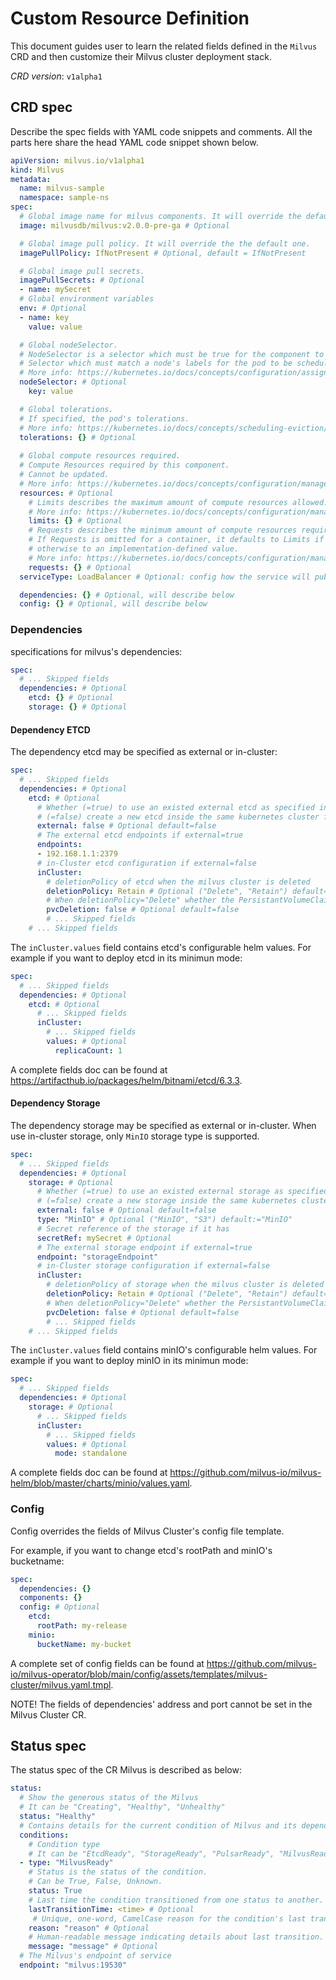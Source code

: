 # Custom Resource Definition
This document guides user to learn the related fields defined in the `Milvus` CRD and then customize their Milvus cluster deployment stack.

*CRD version*: `v1alpha1`

## CRD spec
Describe the spec fields with YAML code snippets and comments. All the parts here share the head YAML code snippet shown below.

``` yaml
apiVersion: milvus.io/v1alpha1
kind: Milvus
metadata:
  name: milvus-sample
  namespace: sample-ns
spec:
  # Global image name for milvus components. It will override the default one. Default is determined by operator version
  image: milvusdb/milvus:v2.0.0-pre-ga # Optional

  # Global image pull policy. It will override the the default one.
  imagePullPolicy: IfNotPresent # Optional, default = IfNotPresent

  # Global image pull secrets.
  imagePullSecrets: # Optional
  - name: mySecret
  # Global environment variables
  env: # Optional
  - name: key
    value: value

  # Global nodeSelector.
  # NodeSelector is a selector which must be true for the component to fit on a node.
  # Selector which must match a node's labels for the pod to be scheduled on that node.
  # More info: https://kubernetes.io/docs/concepts/configuration/assign-pod-node/
  nodeSelector: # Optional
    key: value

  # Global tolerations.
  # If specified, the pod's tolerations.
  # More info: https://kubernetes.io/docs/concepts/scheduling-eviction/taint-and-toleration/
  tolerations: {} # Optional
  
  # Global compute resources required.
  # Compute Resources required by this component.
  # Cannot be updated.
  # More info: https://kubernetes.io/docs/concepts/configuration/manage-compute-resources-container/
  resources: # Optional
    # Limits describes the maximum amount of compute resources allowed.
    # More info: https://kubernetes.io/docs/concepts/configuration/manage-compute-resources-container/
    limits: {} # Optional
    # Requests describes the minimum amount of compute resources required.
    # If Requests is omitted for a container, it defaults to Limits if that is explicitly specified,
    # otherwise to an implementation-defined value.
    # More info: https://kubernetes.io/docs/concepts/configuration/manage-compute-resources-container/
    requests: {} # Optional
  serviceType: LoadBalancer # Optional: config how the service will publish, default as ClusterIP, see https://kubernetes.io/docs/concepts/services-networking/service/#publishing-services-service-types

  dependencies: {} # Optional, will describe below
  config: {} # Optional, will describe below
```

### Dependencies
specifications for milvus's dependencies:
``` yaml
spec:
  # ... Skipped fields
  dependencies: # Optional
    etcd: {} # Optional
    storage: {} # Optional
```

#### Dependency ETCD
The dependency etcd may be specified as external or in-cluster:
``` yaml
spec:
  # ... Skipped fields
  dependencies: # Optional
    etcd: # Optional
      # Whether (=true) to use an existed external etcd as specified in the field endpoints or 
      # (=false) create a new etcd inside the same kubernetes cluster for milvus.
      external: false # Optional default=false
      # The external etcd endpoints if external=true
      endpoints:
      - 192.168.1.1:2379
      # in-Cluster etcd configuration if external=false
      inCluster: 
        # deletionPolicy of etcd when the milvus cluster is deleted
        deletionPolicy: Retain # Optional ("Delete", "Retain") default="Retain"
        # When deletionPolicy="Delete" whether the PersistantVolumeClaim shoud be deleted when the etcd is deleted
        pvcDeletion: false # Optional default=false
        # ... Skipped fields
    # ... Skipped fields
```

The `inCluster.values` field contains etcd's configurable helm values. For example if you want to deploy etcd in its minimun mode:

``` yaml
spec:
  # ... Skipped fields
  dependencies: # Optional
    etcd: # Optional
      # ... Skipped fields
      inCluster:
        # ... Skipped fields
        values: # Optional
          replicaCount: 1
```

A complete fields doc can be found at https://artifacthub.io/packages/helm/bitnami/etcd/6.3.3.


#### Dependency Storage
The dependency storage may be specified as external or in-cluster. When use in-cluster storage, only `MinIO` storage type is supported.
``` yaml
spec:
  # ... Skipped fields
  dependencies: # Optional
    storage: # Optional
      # Whether (=true) to use an existed external storage as specified in the field endpoints or 
      # (=false) create a new storage inside the same kubernetes cluster for milvus.
      external: false # Optional default=false
      type: "MinIO" # Optional ("MinIO", "S3") default:="MinIO"
      # Secret reference of the storage if it has
      secretRef: mySecret # Optional
      # The external storage endpoint if external=true
      endpoint: "storageEndpoint"
      # in-Cluster storage configuration if external=false
      inCluster: 
        # deletionPolicy of storage when the milvus cluster is deleted
        deletionPolicy: Retain # Optional ("Delete", "Retain") default="Retain"
        # When deletionPolicy="Delete" whether the PersistantVolumeClaim shoud be deleted when the storage is deleted
        pvcDeletion: false # Optional default=false
        # ... Skipped fields
    # ... Skipped fields
```

The `inCluster.values` field contains minIO's configurable helm values. For example if you want to deploy minIO in its minimun mode:

``` yaml
spec:
  # ... Skipped fields
  dependencies: # Optional
    storage: # Optional
      # ... Skipped fields
      inCluster:
        # ... Skipped fields
        values: # Optional
          mode: standalone
```

A complete fields doc can be found at https://github.com/milvus-io/milvus-helm/blob/master/charts/minio/values.yaml.


### Config
Config overrides the fields of Milvus Cluster's config file template. 

For example, if you want to change etcd's rootPath and minIO's bucketname:

``` yaml
spec:
  dependencies: {}
  components: {}
  config: # Optional
    etcd:
      rootPath: my-release
    minio:
      bucketName: my-bucket
```

A complete set of config fields can be found at https://github.com/milvus-io/milvus-operator/blob/main/config/assets/templates/milvus-cluster/milvus.yaml.tmpl. 

NOTE! The fields of dependencies' address and port cannot be set in the Milvus Cluster CR.

## Status spec
The status spec of the CR Milvus is described as below:
``` yaml
status:
  # Show the generous status of the Milvus
  # It can be "Creating", "Healthy", "Unhealthy"
  status: "Healthy"
  # Contains details for the current condition of Milvus and its dependency
  conditions: 
    # Condition type
    # It can be "EtcdReady", "StorageReady", "PulsarReady", "MilvusReady"
  - type: "MilvusReady" 
    # Status is the status of the condition.
    # Can be True, False, Unknown.
    status: True
    # Last time the condition transitioned from one status to another.
    lastTransitionTime: <time> # Optional
     # Unique, one-word, CamelCase reason for the condition's last transition.
    reason: "reason" # Optional
    # Human-readable message indicating details about last transition.
    message: "message" # Optional
  # The Milvus's endpoint of service
  endpoint: "milvus:19530"
```